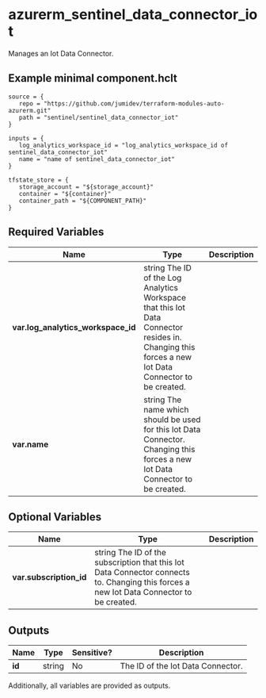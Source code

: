 # azurerm_sentinel_data_connector_iot

Manages an Iot Data Connector.

## Example minimal component.hclt

```hcl
source = {
   repo = "https://github.com/jumidev/terraform-modules-auto-azurerm.git" 
   path = "sentinel/sentinel_data_connector_iot" 
}

inputs = {
   log_analytics_workspace_id = "log_analytics_workspace_id of sentinel_data_connector_iot" 
   name = "name of sentinel_data_connector_iot" 
}

tfstate_store = {
   storage_account = "${storage_account}" 
   container = "${container}" 
   container_path = "${COMPONENT_PATH}" 
}

```

## Required Variables

| Name | Type |  Description |
| ---- | --------- |  ----------- |
| **var.log_analytics_workspace_id** | string  The ID of the Log Analytics Workspace that this Iot Data Connector resides in. Changing this forces a new Iot Data Connector to be created. | 
| **var.name** | string  The name which should be used for this Iot Data Connector. Changing this forces a new Iot Data Connector to be created. | 

## Optional Variables

| Name | Type |  Description |
| ---- | --------- |  ----------- |
| **var.subscription_id** | string  The ID of the subscription that this Iot Data Connector connects to. Changing this forces a new Iot Data Connector to be created. | 



## Outputs

| Name | Type | Sensitive? | Description |
| ---- | ---- | --------- | --------- |
| **id** | string | No  | The ID of the Iot Data Connector. | 

Additionally, all variables are provided as outputs.
